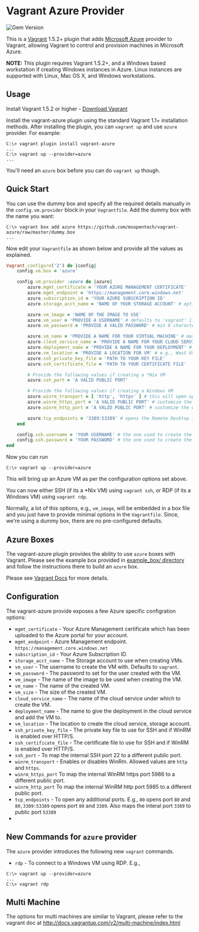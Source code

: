 # Vagrant Azure Provider

![Gem Version](https://badge.fury.io/rb/vagrant-azure.png)

This is a [Vagrant](http://www.vagrantup.com) 1.5.2+ plugin that adds [Microsoft Azure](https://azure.microsoft.com)
provider to Vagrant, allowing Vagrant to control and provision machines in Microsoft Azure.

**NOTE:** This plugin requires Vagrant 1.5.2+, and a Windows based workstation if creating Windows instances in Azure. Linux instances are supported with Linux, Mac OS X, and Windows workstations.

## Usage

Install Vagrant 1.5.2 or higher - [Download Vagrant](http://www.vagrantup.com/downloads.html)

Install the vagrant-azure plugin using the standard Vagrant 1.1+ installation methods. After installing the plugin, you can ```vagrant up``` and use ```azure``` provider. For example:

```
C:\> vagrant plugin install vagrant-azure
...
C:\> vagrant up --provider=azure
...
```

You'll need an ```azure``` box before you can do ```vagrant up``` though.

## Quick Start

You can use the dummy box and specify all the required details manually in the ```config.vm.provider``` block in your ```Vagrantfile```. Add the dummy box with the name you want:

```
C:\> vagrant box add azure https://github.com/msopentech/vagrant-azure/raw/master/dummy.box
...
```

Now edit your ```Vagrantfile``` as shown below and provide all the values as explained.

```ruby
Vagrant.configure('2') do |config|
	config.vm.box = 'azure'

	config.vm.provider :azure do |azure|
		azure.mgmt_certificate = 'YOUR AZURE MANAGEMENT CERTIFICATE'
		azure.mgmt_endpoint = 'https://management.core.windows.net'
		azure.subscription_id = 'YOUR AZURE SUBSCRIPTION ID'
		azure.storage_acct_name = 'NAME OF YOUR STORAGE ACCOUNT' # optional. A new one will be generated if not provided.

		azure.vm_image = 'NAME OF THE IMAGE TO USE'
		azure.vm_user = 'PROVIDE A USERNAME' # defaults to 'vagrant' if not provided
		azure.vm_password = 'PROVIDE A VALID PASSWORD' # min 8 characters. should contain a lower case letter, an uppercase letter, a number and a special character

		azure.vm_name = 'PROVIDE A NAME FOR YOUR VIRTUAL MACHINE' # max 15 characters. contains letters, number and hyphens. can start with letters and can end with letters and numbers
		azure.cloud_service_name = 'PROVIDE A NAME FOR YOUR CLOUD SERVICE' # same as vm_name. leave blank to auto-generate
		azure.deployment_name = 'PROVIDE A NAME FOR YOUR DEPLOYMENT' # defaults to cloud_service_name
		azure.vm_location = 'PROVIDE A LOCATION FOR VM' # e.g., West US
	    azure.ssh_private_key_file = 'PATH TO YOUR KEY FILE'
	    azure.ssh_certificate_file = 'PATH TO YOUR CERTIFICATE FILE'

	    # Provide the following values if creating a *Nix VM
	    azure.ssh_port = 'A VALID PUBLIC PORT'

	    # Provide the following values if creating a Windows VM
	    azure.winrm_transport = [ 'http', 'https' ] # this will open up winrm ports on both http (5985) and http (5986) ports
	    azure.winrm_https_port = 'A VALID PUBLIC PORT' # customize the winrm https port, instead of 5986
	    azure.winrm_http_port = 'A VALID PUBLIC PORT' # customize the winrm http port, insted of 5985

	    azure.tcp_endpoints = '3389:53389' # opens the Remote Desktop internal port that listens on public port 53389. Without this, you cannot RDP to a Windows VM.
	end

	config.ssh.username = 'YOUR USERNAME' # the one used to create the VM
	config.ssh.password = 'YOUR PASSWORD' # the one used to create the VM
end
```

Now you can run

```
C:\> vagrant up --provider=azure
```

This will bring up an Azure VM as per the configuration options set above.

You can now either SSH (if its a *Nix VM) using ```vagrant ssh```, or RDP (if its a Windows VM) using ```vagrant rdp```.

Normally, a lot of this options, e.g., ```vm_image```, will be embedded in a box file and you just have to provide minimal options in the ```Vagrantfile```. Since, we're using a dummy box, there are no pre-configured defaults.

## Azure Boxes

The vagrant-azure plugin provides the ability to use ```azure``` boxes with Vagrant. Please see the example box provided in [example_box/ directory](https://github.com/msopentech/vagrant-azure/tree/master/example_box) and follow the instructions there to build an ```azure``` box.

Please see [Vagrant Docs](http://docs.vagrantup.com/v2/) for more details.

## Configuration

The vagrant-azure provide exposes a few Azure specific configration options:

* `mgmt_certificate` - Your Azure Management certificate which has been uploaded to the Azure portal for your account.
* `mgmt_endpoint` - Azure Management endpoint. `https://management.core.windows.net`
* `subscription_id` - Your Azure Subscription ID.
* `storage_acct_name` - The Storage account to use when creating VMs.
* `vm_user` - The username to create the VM with. Defaults to `vagrant`.
* `vm_password` - The password to set for the user created with the VM.
* `vm_image` - The name of the image to be used when creating the VM.
* `vm_name` - The name of the created VM.
* `vm_size` - The size of the created VM.
* `cloud_service_name` - The name of the cloud service under which to create the VM.
* `deployment_name` - The name to give the deployment in the cloud service and add the VM to.
* `vm_location` - The location to create the cloud service, storage account.
* `ssh_private_key_file` - The private key file to use for SSH and if WinRM is enabled over HTTP/S.
* `ssh_certificate_file` - The certificate file to use for SSH and if WinRM is enabled over HTTP/S.
* `ssh_port` - To map the internal SSH port 22 to a different public port.
* `winrm_transport` - Enables or disables WinRm. Allowed values are `http` and `https`.
* `winrm_https_port` To map the internal WinRM https port 5986 to a different public port.
* `winrm_http_port` To map the internal WinRM http port 5985 to a different public port.
* `tcp_endpoints` - To open any additional ports. E.g., `80` opens port `80` and `80,3389:53389` opens port `80` and `3389`. Also maps the interal port `3389` to public port `53389`
* 

## New Commands for `azure` provider

The `azure` provider introduces the following new `vagrant` commands.

* `rdp` - To connect to a Windows VM using RDP. E.g.,
```
C:\> vagrant up --provider=azure
...
C:\> vagrant rdp
```


## Multi Machine
The options for multi machines are similar to Vagrant, please refer to the vagrant doc at http://docs.vagrantup.com/v2/multi-machine/index.html

